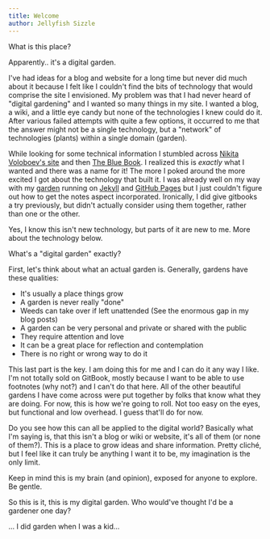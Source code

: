 ```yaml
---
title: Welcome
author: Jellyfish Sizzle
---
```


What is this place?

Apparently.. it's a digital garden.

I've had ideas for a blog and website for a long time but never did much about it because I felt like I couldn't find the bits of technology that would comprise the site I envisioned. My problem was that I had never heard of "digital gardening" and I wanted so many things in my site. I wanted a blog, a wiki, and a little eye candy but none of the technologies I knew could do it. After various failed attempts with quite a few options, it occurred to me that the answer might not be a single technology, but a "network" of technologies (plants) within a single domain (garden).

While looking for some technical information I stumbled across [Nikita Voloboev's site](https://wiki.nikitavoloboev.xyz/) and then [The Blue Book](https://lyz-code.github.io/blue-book). I realized this is *exactly* what I wanted and there was a name for it! The more I poked around the more excited I got about the technology that built it. I was already well on my way with my [garden](../index.md) running on [Jekyll](https://jekyllrb.com/) and [GitHub Pages](https://guides.github.com/features/pages/) but I just couldn't figure out how to get the notes aspect incorporated. Ironically, I did give gitbooks a try previously, but didn't actually consider using them together, rather than one or the other.

Yes, I know this isn't new technology, but parts of it are new to me. More about the technology below.

What's a "digital garden" exactly?

First, let's think about what an actual garden is. Generally, gardens have these qualities:

* It's usually a place things grow
* A garden is never really "done"
* Weeds can take over if left unattended (See the enormous gap in my blog posts)
* A garden can be very personal and private or shared with the public
* They require attention and love
* It can be a great place for reflection and contemplation
* There is no right or wrong way to do it

This last part is the key. I am doing this for me and I can do it any way I like. I'm not totally sold on GitBook, mostly because I want to be able to use footnotes (why not?) and I can't do that here. All of the other beautiful gardens I have come across were put together by folks that know what they are doing. For now, this is how we're going to roll. Not too easy on the eyes, but functional and low overhead. I guess that'll do for now.

Do you see how this can all be applied to the digital world? Basically what I'm saying is, that this isn't a blog or wiki or website, it's all of them (or none of them?). This is a place to grow ideas and share information. Pretty cliché, but I feel like it can truly be anything I want it to be, my imagination is the only limit.

Keep in mind this is my brain (and opinion), exposed for anyone to explore. Be gentle.

So this is it, this is my digital garden. Who would've thought I'd be a gardener one day?

... I did garden when I was a kid...

